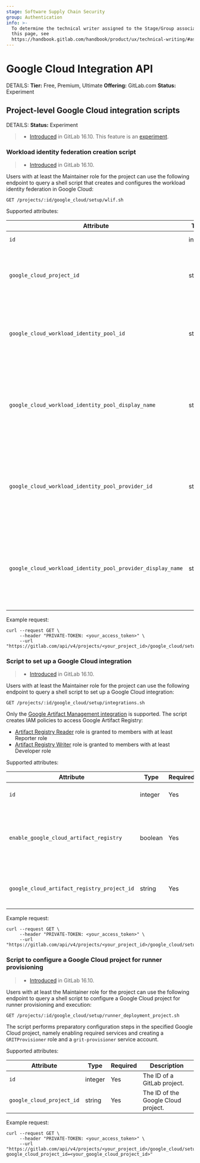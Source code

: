 ```yaml
---
stage: Software Supply Chain Security
group: Authentication
info: >-
  To determine the technical writer assigned to the Stage/Group associated with
  this page, see
  https://handbook.gitlab.com/handbook/product/ux/technical-writing/#assignments
---
```

# Google Cloud Integration API

DETAILS:
**Tier:** Free, Premium, Ultimate
**Offering:** GitLab.com
**Status:** Experiment

## Project-level Google Cloud integration scripts

DETAILS:
**Status:** Experiment

> - [Introduced](https://gitlab.com/gitlab-org/gitlab/-/merge_requests/141870) in GitLab 16.10. This feature is an [experiment](../policy/development_stages_support.md).

### Workload identity federation creation script

> - [Introduced](https://gitlab.com/gitlab-org/gitlab/-/merge_requests/141870) in GitLab 16.10.

Users with at least the Maintainer role for the project can use the following endpoint to
query a shell script that creates and configures the workload identity
federation in Google Cloud:

```plaintext
GET /projects/:id/google_cloud/setup/wlif.sh
```

Supported attributes:

| Attribute                                         | Type             | Required | Description                                                                                                      |
|---------------------------------------------------|------------------|----------|------------------------------------------------------------------------------------------------------------------|
| `id`                                              | integer          | Yes      | The ID a project.                                                                                                |
| `google_cloud_project_id`                         | string           | Yes      | Google Cloud Project ID for the workload identity federation.                                                    |
| `google_cloud_workload_identity_pool_id`          | string           | No       | ID of the Google Cloud workload identity pool to create. Defaults to `gitlab-wlif`.                              |
| `google_cloud_workload_identity_pool_display_name`| string           | No       | Display name of the Google Cloud workload identity pool to create. Defaults to `WLIF for GitLab integration`.   |
| `google_cloud_workload_identity_pool_provider_id` | string           | No       | ID of the Google Cloud workload identity pool provider to create. Defaults to `gitlab-wlif-oidc-provider`.       |
| `google_cloud_workload_identity_pool_provider_display_name`| string  | No       | Display name of the Google Cloud workload identity pool provider to created. Defaults to `GitLab OIDC provider`. |

Example request:

```shell
curl --request GET \
     --header "PRIVATE-TOKEN: <your_access_token>" \
     --url "https://gitlab.com/api/v4/projects/<your_project_id>/google_cloud/setup/wlif.sh"
```

### Script to set up a Google Cloud integration

> - [Introduced](https://gitlab.com/gitlab-org/gitlab/-/merge_requests/144787) in GitLab 16.10.

Users with at least the Maintainer role for the project can use the following endpoint to
query a shell script to set up a Google Cloud integration:

```plaintext
GET /projects/:id/google_cloud/setup/integrations.sh
```

Only the [Google Artifact Management integration](../user/project/integrations/google_artifact_management.md)
is supported.
The script creates IAM policies to access Google Artifact Registry:

- [Artifact Registry Reader](https://cloud.google.com/artifact-registry/docs/access-control#roles)
  role is granted to members with at least Reporter role
- [Artifact Registry Writer](https://cloud.google.com/artifact-registry/docs/access-control#roles)
  role is granted to members with at least Developer role

Supported attributes:

| Attribute                                   | Type    | Required | Description                                                                 |
|---------------------------------------------|---------|----------|-----------------------------------------------------------------------------|
| `id`                                        | integer | Yes      | The ID of a GitLab project.                                                           |
| `enable_google_cloud_artifact_registry`     | boolean | Yes      | Flag to indicate if Google Artifact Management integration should be enabled. |
| `google_cloud_artifact_registry_project_id` | string  | Yes      | Google Cloud Project ID for the Artifact Registry.                          |

Example request:

```shell
curl --request GET \
     --header "PRIVATE-TOKEN: <your_access_token>" \
     --url "https://gitlab.com/api/v4/projects/<your_project_id>/google_cloud/setup/integrations.sh"
```

### Script to configure a Google Cloud project for runner provisioning

> - [Introduced](https://gitlab.com/gitlab-org/gitlab/-/merge_requests/145525) in GitLab 16.10.

Users with at least the Maintainer role for the project can use the following endpoint to
query a shell script to configure a Google Cloud project for runner provisioning and execution:

```plaintext
GET /projects/:id/google_cloud/setup/runner_deployment_project.sh
```

The script performs preparatory configuration steps in the specified Google Cloud project,
namely enabling required services and creating a `GRITProvisioner` role and a `grit-provisioner` service account.

Supported attributes:

| Attribute                 | Type    | Required | Description                            |
|---------------------------|---------|----------|----------------------------------------|
| `id`                      | integer | Yes      | The ID of a GitLab project.            |
| `google_cloud_project_id` | string  | Yes      | The ID of the Google Cloud project.    |

Example request:

```shell
curl --request GET \
     --header "PRIVATE-TOKEN: <your_access_token>" \
     --url "https://gitlab.com/api/v4/projects/<your_project_id>/google_cloud/setup/runner_deployment_project.sh?google_cloud_project_id=<your_google_cloud_project_id>"
```
